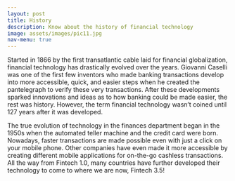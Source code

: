 ```yaml
---
layout: post
title: History
description: Know about the history of financial technology
image: assets/images/pic11.jpg
nav-menu: true
---
```


Started in 1866 by the first transatlantic cable laid for financial globalization, financial technology has drastically evolved over the years. Giovanni Caselli was one of the first few inventors who made banking transactions develop into more accessible, quick, and easier steps when he created the pantelegraph to verify these very transactions. After these developments sparked innovations and ideas as to how banking could be made easier, the rest was history. However, the term financial technology wasn’t coined until 127 years after it was developed. 

The true evolution of technology in the finances department began in the 1950s when the automated teller machine and the credit card were born. Nowadays, faster transactions are made possible even with just a click on your mobile phone. Other companies have even made it more accessible by creating different mobile applications for on-the-go cashless transactions. All the way from Fintech 1.0, many countries have further developed their technology to come to where we are now, Fintech 3.5!
